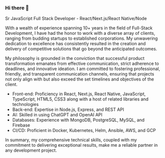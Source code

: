 ### Hi there 👋

<!--
**dylan-parra/dylan-parra** is a ✨ _special_ ✨ repository because its `README.md` (this file) appears on your GitHub profile.

Here are some ideas to get you started:

- 🔭 I’m currently working on ...
- 🌱 I’m currently learning ...
- 👯 I’m looking to collaborate on ...
- 🤔 I’m looking for help with ...
- 💬 Ask me about ...
- 📫 How to reach me: ...
- 😄 Pronouns: ...
- ⚡ Fun fact: ...
-->

Sr JavaScript Full Stack Developer - React/Next.js/React Native/Node

With a wealth of experience spanning 10+ years in the field of Full-Stack Development, I have had the honor to work with a diverse array of clients, ranging from budding startups to established corporations. My unwavering dedication to excellence has consistently resulted in the creation and delivery of competitive solutions that go beyond the anticipated outcomes.

My philosophy is grounded in the conviction that successful product transformation emanates from effective communication, strict adherence to deadlines, and innovative ideation. I am committed to fostering professional, friendly, and transparent communication channels, ensuring that projects not only align with but also exceed the set timelines and objectives of the client.

- Front-end: Proficiency in React, Next.js, React Native, JavaScript, TypeScript, HTML5, CSS3 along with a host of related libraries and technologies
- Back-end: Expertise in Node.js, Express, and REST API
- AI: Skilled in using ChatGPT and OpenAI API
- Databases: Experience with MongoDB, PostgreSQL, MySQL, and Firebase
- CI/CD: Proficient in Docker, Kubernetes, Helm, Ansible, AWS, and GCP

In summary, my comprehensive technical skills, coupled with my commitment to delivering exceptional results, make me a reliable partner in any development project.
